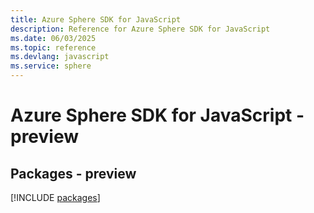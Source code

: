```yaml
---
title: Azure Sphere SDK for JavaScript
description: Reference for Azure Sphere SDK for JavaScript
ms.date: 06/03/2025
ms.topic: reference
ms.devlang: javascript
ms.service: sphere
---
```

# Azure Sphere SDK for JavaScript - preview
## Packages - preview
[!INCLUDE [packages](sphere-index.md)]
